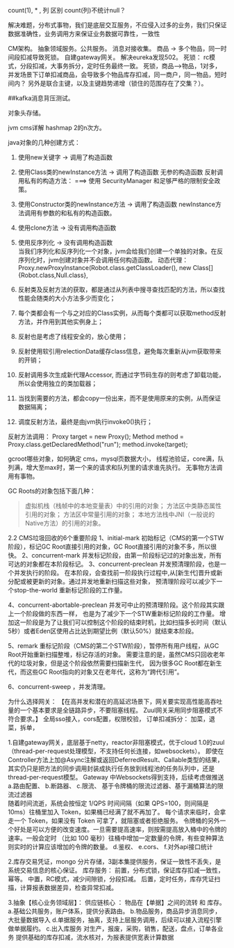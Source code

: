 count(1), * , 列 区别   count(列)不统计null？ 

解决难题，分布式事物，我们是底层交互服务，不应侵入过多的业务，我们只保证数据准确性，业务调用方来保证业务数据可靠性，一致性

CM架构。
抽象领域服务。公共服务。
消息对接收集。 
    商品 ->  多个物品，同一时间段扣减导致死锁。
自建gateway网关。
解决eureka发现502。
死锁： rc模式，分段扣减，大事务拆分，定时任务最终一致。
    死锁，商品–>物品，1对多，并发场景下订单扣减商品，会导致多个物品库存扣减，同一商户，同一物品，短时间内？
    另外是联合主键，以及主键趋势递增（锁住的范围存在了交集？）。

##kafka消息背压测试。





对象头存储。

jvm cms详解
hashmap 2的n次方。


java对象的几种创建方式：
1. 使用new关键字	                        → 调用了构造函数
2. 使用Class类的newInstance方法           → 调用了构造函数   无参的构造函数
      反射调用私有的构造方法： ===>  使用 SecurityManager 和足够严格的限制安全政策。
      
3. 使用Constructor类的newInstance方法     → 调用了构造函数   newInstance方法调用有参数的和私有的构造函数。
4. 使用clone方法	                        → 没有调用构造函数
5. 使用反序列化	                        → 没有调用构造函数  
        当我们序列化和反序列化一个对象，jvm会给我们创建一个单独的对象。在反序列化时，jvm创建对象并不会调用任何构造函数。
动态代理：
Proxy.newProxyInstance(Robot.class.getClassLoader(), new Class[] {Robot.class,Null.class},  


1. 反射类及反射方法的获取，都是通过从列表中搜寻查找匹配的方法，所以查找性能会随类的大小方法多少而变化；
2. 每个类都会有一个与之对应的Class实例，从而每个类都可以获取method反射方法，并作用到其他实例身上；
3. 反射也是考虑了线程安全的，放心使用；
4. 反射使用软引用relectionData缓存class信息，避免每次重新从jvm获取带来的开销；
5. 反射调用多次生成新代理Accessor, 而通过字节码生存的则考虑了卸载功能，所以会使用独立的类加载器；
6. 当找到需要的方法，都会copy一份出来，而不是使用原来的实例，从而保证数据隔离；
7. 调度反射方法，最终是由jvm执行invoke0()执行；



反射方法调用：
Proxy target = new Proxy();
Method method = Proxy.class.getDeclaredMethod("run");
method.invoke(target);





gcroot哪些对象，如何确定
cms，mysql页数据大小，
线程池验证，core满，队列满，增大至max时，第一个来的请求和队列里的请求谁先执行。
无事物方法调用有事物。


GC Roots的对象包括下面几种：
>虚拟机栈（栈帧中的本地变量表）中的引用的对象；
>方法区中类静态属性引用的对象；
>方法区中常量引用的对象；
>本地方法栈中JNI（一般说的Native方法）的引用的对象。

2.2 CMS垃圾回收的6个重要阶段
1、initial-mark 初始标记（CMS的第一个STW阶段），标记GC Root直接引用的对象，GC Root直接引用的对象不多，所以很快。
2、concurrent-mark 并发标记阶段，由第一阶段标记过的对象出发，所有可达的对象都在本阶段标记。
3、concurrent-preclean 并发预清理阶段，也是一个并发执行的阶段。
    在本阶段，会查找前一阶段执行过程中,从[新生代]晋升或新分配或被更新的对象。通过并发地重新扫描这些对象，
    预清理阶段可以减少下一个stop-the-world 重新标记阶段的工作量。

4、concurrent-abortable-preclean 并发可中止的预清理阶段。这个阶段其实跟上一个阶段做的东西一样，
    也是为了减少下一个STW重新标记阶段的工作量。
    增加这一阶段是为了让我们可以控制这个阶段的结束时机，比如扫描多长时间（默认5秒）或者Eden区使用占比达到期望比例（默认50%）就结束本阶段。

5、remark 重标记阶段（CMS的第二个STW阶段），暂停所有用户线程，从GC Root开始重新扫描整堆，标记存活的对象。
    需要注意的是，虽然CMS只回收老年代的垃圾对象，但是这个阶段依然需要扫描新生代，
    因为很多GC Root都在新生代，而这些GC Root指向的对象又在老年代，这称为“跨代引用”。

6、concurrent-sweep ，并发清理。



为什么选择网关： 【在高并发和潜在的高延迟场景下，网关要实现高性能高吞吐量的一个基本要求是全链路异步，不要阻塞线程。
    Zuul网关采用同步阻塞模式不符合要求。】
全局sso接入，cors配置，权限校验，
订单扣减拆分： 加菜，退菜，拆单，

1.自建gateway网关，底层基于netty，reactor非阻塞模式，优于cloud 1.0的zuul（thread-per-request处理模型，不支持任何长连接，如websockets）。
    即使在Controller方法上加@Async注解或返回DeferredResult、Callable类型的结果，
    其实仍只是把方法的同步调用封装成执行任务放到线程池的任务队列中，还是thread-per-request模型。
    Gateway 中Websockets得到支持，后续考虑做推送
  a.路由配置、
  b.断路器、
  c.限流、   基于令牌桶的限流过滤器、基于漏桶算法的限流过滤器    
            随着时间流逝，系统会按恒定 1/QPS 时间间隔（如果 QPS=100，则间隔是 10ms）往桶里加入 Token，如果桶已经满了就不再加了。
            每个请求来临时，会拿走一个 Token，如果没有 Token 可拿了，就阻塞或者拒绝服务。
            令牌桶的另外一个好处是可以方便的改变速度。一旦需要提高速率，则按需提高放入桶中的令牌的速率。一般会定时
            （比如 100 毫秒）往桶中增加一定数量的令牌，有些变种算法则实时的计算应该增加的令牌的数量。
  d.鉴权、
  e.cors、
  f.对外api接口统计


2.库存交易凭证，mongo 分片存储，3副本集提供服务，保证一致性不丢失，是系统交易信息的核心保证。
库存服务：
前置，分布式锁，保证库存扣减一致性，幂等。
中置，RC模式，减少间隙锁，分段扣减。
后置，定时任务，库存凭证扫描，计算报表数据差异，检查异常扣减。
    
3.抽象【核心业务领域层】：  供应链核心 ： 物品在【单据】之间的流转 和 库存。
a.基础公共服务，账户体系，提供分表路由。
b.物品服务，商品异步消息同步，大批量数据导入
d.单据服务，抽离，支持上层服务调用，后续可以接入流程引擎做单据履约。
c.出入库服务   对生产，报废，采购，销售，配送，盘点，订单各业务 提供基础的库存扣减，流水核对，为报表提供宽表计算数据